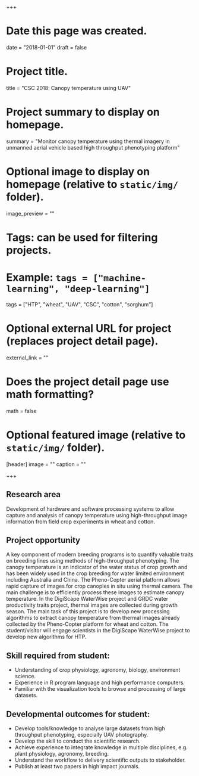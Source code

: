 +++
# Date this page was created.
date = "2018-01-01"
draft = false
# Project title.
title = "CSC 2018: Canopy temperature using UAV"

# Project summary to display on homepage.
summary = "Monitor canopy temperature using thermal imagery in unmanned aerial vehicle based high throughput phenotyping platform"

# Optional image to display on homepage (relative to `static/img/` folder).
image_preview = ""

# Tags: can be used for filtering projects.
# Example: `tags = ["machine-learning", "deep-learning"]`
tags = ["HTP", "wheat", "UAV", "CSC", "cotton", "sorghum"]

# Optional external URL for project (replaces project detail page).
external_link = ""

# Does the project detail page use math formatting?
math = false

# Optional featured image (relative to `static/img/` folder).
[header]
image = ""
caption = ""

+++



## Research area
Development of hardware and software processing systems to allow capture and analysis of canopy temperature using high-throughput image information from field crop experiments in wheat and cotton.

## Project opportunity

A key component of modern breeding programs is to quantify valuable traits on breeding lines using methods of high-throughput phenotyping. The canopy temperature is an indicator of the water status of crop growth and has been widely used in the crop breeding for water limited environment including Australia and China. The Pheno-Copter aerial platform allows rapid capture of images for crop canopies in situ using thermal camera. The main challenge is to efficiently process these images to estimate canopy temperature. In the DigiScape WaterWise project and GRDC water productivity traits project, thermal images are collected during growth season. The main task of this project is to develop new processing algorithms to extract canopy temperature from thermal images already collected by the Pheno-Copter platform for wheat and cotton. The student/visitor will engage scientists in the DigiScape WaterWise project to develop new algorithms for HTP. 

## Skill required from student:
* Understanding of crop physiology, agronomy, biology, environment science.
* Experience in R program language and high performance computers.
* Familiar with the visualization tools to browse and processing of large datasets.

## Developmental outcomes for student:
* Develop tools/knowledge to analyse large datasets from high throughput phenotyping, especially UAV photography.
* Develop the skill to conduct the scientific research.
* Achieve experience to integrate knowledge in multiple disciplines, e.g. plant physiology, agronomy, breeding.
* Understand the workflow to delivery scientific outputs to stakeholder.
* Publish at least two papers in high impact journals.

